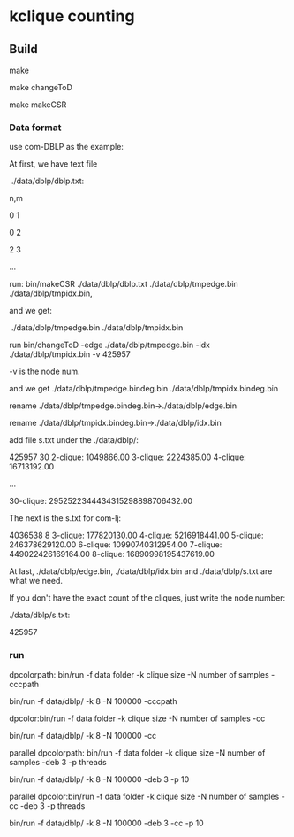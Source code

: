 # kclique counting

## Build

make

make changeToD

make makeCSR

### Data format

use com-DBLP as the example:

At first, we have text file 

​	./data/dblp/dblp.txt:

n,m

0 1

0 2

2 3

...



run: bin/makeCSR ./data/dblp/dblp.txt ./data/dblp/tmpedge.bin ./data/dblp/tmpidx.bin,

and we get:

​	./data/dblp/tmpedge.bin ./data/dblp/tmpidx.bin

run bin/changeToD -edge ./data/dblp/tmpedge.bin  -idx ./data/dblp/tmpidx.bin -v 425957

-v is the node num.

and we get ./data/dblp/tmpedge.bindeg.bin ./data/dblp/tmpidx.bindeg.bin

rename ./data/dblp/tmpedge.bindeg.bin->./data/dblp/edge.bin

rename ./data/dblp/tmpidx.bindeg.bin->./data/dblp/idx.bin

add file s.txt under the ./data/dblp/:

425957
30
2-clique: 1049866.00
3-clique: 2224385.00
4-clique: 16713192.00

...  

30-clique: 2952522344434315298898706432.00

The next is the s.txt for com-lj:

4036538
8
3-clique: 177820130.00
4-clique: 5216918441.00
5-clique: 246378629120.00
6-clique: 10990740312954.00
7-clique: 449022426169164.00
8-clique: 16890998195437619.00

At last,  ./data/dblp/edge.bin, ./data/dblp/idx.bin and ./data/dblp/s.txt are what we need.



If you don't have the exact count of the cliques, just write the node number:

./data/dblp/s.txt:

425957



### run

dpcolorpath: bin/run -f data folder -k clique size -N number of samples -cccpath

bin/run -f data/dblp/ -k 8 -N 100000 -cccpath




dpcolor:bin/run -f data folder -k clique size -N number of samples -cc

bin/run -f data/dblp/ -k 8 -N 100000 -cc



parallel dpcolorpath: bin/run -f data folder -k clique size -N number of samples -deb 3 -p threads

bin/run -f data/dblp/ -k 8 -N 100000 -deb 3 -p 10



parallel dpcolor:bin/run -f data folder -k clique size -N number of samples -cc -deb 3 -p threads

bin/run -f data/dblp/ -k 8 -N 100000 -deb 3 -cc -p 10

